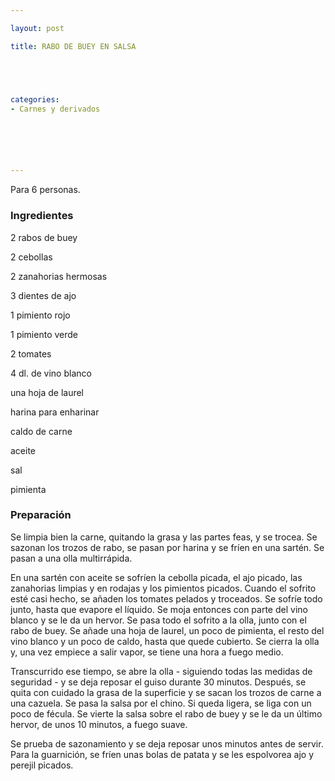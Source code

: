 ```yaml
---

layout: post

title: RABO DE BUEY EN SALSA





categories:
- Carnes y derivados






---
```


Para 6 personas.

<h3>Ingredientes</h3>

2 rabos de buey

2 cebollas

2 zanahorias hermosas

3 dientes de ajo

1 pimiento rojo

1 pimiento verde

2 tomates

4 dl. de vino blanco

una hoja de laurel

harina para enharinar

caldo de carne

aceite

sal

pimienta

<h3>Preparación</h3>

Se limpia bien la carne, quitando la grasa y las partes feas, y se trocea. Se sazonan los trozos de rabo, se pasan por harina y se fríen en una sartén. Se pasan a una olla multirrápida.

En una sartén con aceite se sofríen la cebolla picada, el ajo picado, las zanahorias limpias y en rodajas y los pimientos picados. Cuando el sofrito esté casi hecho, se añaden los tomates pelados y troceados. Se sofríe todo junto, hasta que evapore el líquido. Se moja entonces con parte del vino blanco y se le da un hervor. Se pasa todo el sofrito a la olla, junto con el rabo de buey. Se añade una hoja de laurel, un poco de pimienta, el resto del vino blanco y un poco de caldo, hasta que quede cubierto. Se cierra la olla y, una vez empiece a salir vapor, se tiene una hora a fuego medio.

Transcurrido ese tiempo, se abre la olla - siguiendo todas las medidas de seguridad - y se deja reposar el guiso durante 30 minutos. Después, se quita con cuidado la grasa de la superficie y se sacan los trozos de carne a una cazuela. Se pasa la salsa por el chino. Si queda ligera, se liga con un poco de fécula. Se vierte la salsa sobre el rabo de buey y se le da un último hervor, de unos 10 minutos, a fuego suave.

Se prueba de sazonamiento y se deja reposar unos minutos antes de servir. Para la guarnición, se fríen unas bolas de patata y se les espolvorea ajo y perejil picados.